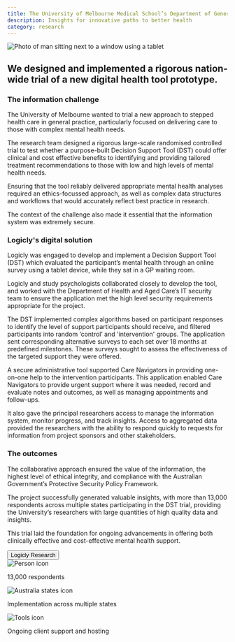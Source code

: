 ```yaml
---
title: The University of Melbourne Medical School’s Department of General Practice
description: Insights for innovative paths to better health
category: research
---
```


<div class="grid grid-cols-12 gap-0 lg:gap-8">

<div class="col-span-12 project-images">
    <img src="/Projects/Images/3_UoM_Medical_School’s_Department_of_General_Practice/University-of-melbourne-medical-school-department-of-general-practice.jpg" alt="Photo of man sitting next to a window using a tablet" />
</div>


<div class="col-span-12 lg:col-span-9 project-text lg:order-last">
<div>

## We designed and implemented a rigorous nation-wide trial of a new digital health tool prototype.

### The information challenge
The University of Melbourne wanted to trial a new approach to stepped health care in general practice, particularly focused on delivering care to those with complex mental health needs.

The research team designed a rigorous large-scale randomised controlled trial to test whether a purpose-built Decision Support Tool (DST) could offer clinical and cost effective benefits to identifying and providing tailored treatment recommendations to those with low and high levels of mental health needs. 

Ensuring that the tool reliably delivered appropriate mental health analyses required an ethics-focussed approach, as well as complex data structures and workflows that would accurately reflect best practice in research.

The context of the challenge also made it essential that the information system was extremely secure.

### Logicly's digital solution
Logicly was engaged to develop and implement a Decision Support Tool (DST) which evaluated the participant’s mental health through an online survey using a tablet device, while they sat in a GP waiting room.

Logicly and study psychologists collaborated closely to develop the tool, and worked with the Department of Health and Aged Care’s IT security team to ensure the application met the high level security requirements appropriate for the project.

The DST implemented complex algorithms based on participant responses to identify the level of support participants should receive, and filtered participants into random ‘control’ and 'intervention' groups. The application sent corresponding alternative surveys to each set over 18 months at predefined milestones. These surveys sought to assess the effectiveness of the targeted support they were offered.

A secure administrative tool supported Care Navigators in providing one-on-one help to the intervention participants. This application enabled Care Navigators to provide urgent support where it was needed, record and evaluate notes and outcomes, as well as managing appointments and follow-ups. 

It also gave the principal researchers access to manage the information system, monitor progress, and track insights. Access to aggregated data provided the researchers with the ability to respond quickly to requests for information from project sponsors and other stakeholders.

### The outcomes
The collaborative approach ensured the value of the information, the highest level of ethical integrity, and compliance with the Australian Government’s Protective Security Policy Framework.

The project successfully generated valuable insights, with more than 13,000 respondents across multiple states participating in the DST trial, providing the University’s researchers with large quantities of high quality data and insights.

This trial laid the foundation for ongoing advancements in offering both clinically effective and cost-effective mental health support.

<a href="/research" class="block w-48 h-12 my-5 font-medium text-center text-white tt-lc bg-logiclyorange hover:bg-logiclyhover">
  <button class="w-full h-full">Logicly Research</button>
</a>

</div>
</div>


<div class="col-span-12 lg:col-span-3 icons-sidebar">
<div>
<img src="/Projects/Icons/3_UoM_Medical_School’s_Department_of_General_Practice/13000_respondents.svg" alt="Person icon" />

13,000 respondents
</div>

<div>
<img src="/Projects/Icons/3_UoM_Medical_School’s_Department_of_General_Practice/Implementation_across_multiple_states.svg" alt="Australia states icon" />

Implementation across multiple states
</div>

<div class="icons-sidebar-last">
<img src="/Projects/Icons/3_UoM_Medical_School’s_Department_of_General_Practice/Ongoing_client_support_and_hosting.svg" alt="Tools icon" />

Ongoing client support and hosting
</div>
</div>

</div>
